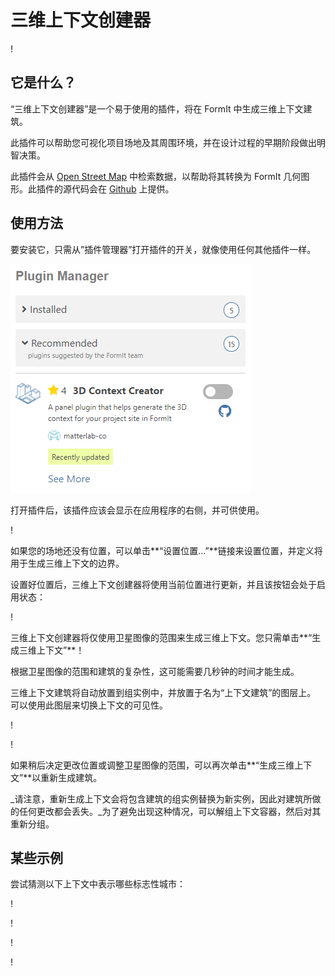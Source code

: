 # 三维上下文创建器

\![](<../../.gitbook/assets/3D Context Creator_new.gif>)

## 它是什么？

“三维上下文创建器”是一个易于使用的插件，将在 FormIt 中生成三维上下文建筑。

此插件可以帮助您可视化项目场地及其周围环境，并在设计过程的早期阶段做出明智决策。

此插件会从 [Open Street Map](https://www.openstreetmap.org/about) 中检索数据，以帮助将其转换为 FormIt 几何图形。此插件的源代码会在 [Github](https://github.com/matterlab-co/FormIt-Context-Plugin) 上提供。

## 使用方法

要安装它，只需从”插件管理器”打开插件的开关，就像使用任何其他插件一样。

![](../../.gitbook/assets/contextcreator3.png)

打开插件后，该插件应该会显示在应用程序的右侧，并可供使用。

\![](<../../.gitbook/assets/3D Context Creator new_no location (1).png>)

如果您的场地还没有位置，可以单击**“设置位置...”**链接来设置位置，并定义将用于生成三维上下文的边界。

设置好位置后，三维上下文创建器将使用当前位置进行更新，并且该按钮会处于启用状态：

\![](<../../.gitbook/assets/3D Context Creator new_with location.png>)

三维上下文创建器将仅使用卫星图像的范围来生成三维上下文。您只需单击**“生成三维上下文”**！

根据卫星图像的范围和建筑的复杂性，这可能需要几秒钟的时间才能生成。

三维上下文建筑将自动放置到组实例中，并放置于名为“上下文建筑”的图层上。 可以使用此图层来切换上下文的可见性。

\![](<../../.gitbook/assets/3D Context Creator_layers.png>)

\![](<../../.gitbook/assets/3D Context Creator_NYC.png>)

如果稍后决定更改位置或调整卫星图像的范围，可以再次单击**“生成三维上下文”**以重新生成建筑。

_请注意，重新生成上下文会将包含建筑的组实例替换为新实例，因此对建筑所做的任何更改都会丢失。_为了避免出现这种情况，可以解组上下文容器，然后对其重新分组。

## **某些示例**

尝试猜测以下上下文中表示哪些标志性城市：

\![](<../../.gitbook/assets/image (2) (1).png>)

\![](<../../.gitbook/assets/image (34).png>)

\![](<../../.gitbook/assets/image (13) (1) (1).png>)

\![](<../../.gitbook/assets/image (59).png>)
